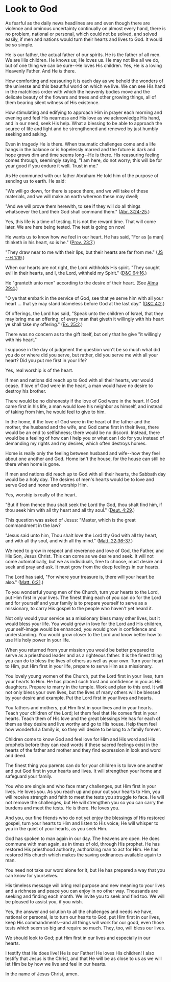 # Look to God

As fearful as the daily news headlines are and even though there are violence
and ominous uncertainty continually on almost every hand, there is no problem,
national or personal, which could not be solved, and solved easily, if men and
nations would turn their hearts and lives to God. It would be so simple.

He is our father, the actual father of our spirits. He is the father of all
men. We are His children. He knows us; He loves us. He may not like all we do,
but of one thing we can be sure--He loves His children. Yes, He is a loving
Heavenly Father. And He _is_ there.

How comforting and reassuring it is each day as we behold the wonders of the
universe and this beautiful world on which we live. We can see His hand in the
matchless order with which the heavenly bodies move and the delicate beauty of
the flowers and trees and other growing things, all of them bearing silent
witness of His existence.

How stimulating and edifying to approach Him in prayer each morning and
evening and feel His nearness and His love as we acknowledge His hand, and in
our need, seek His help. What a blessing to be able to approach the source of
life and light and be strengthened and renewed by just humbly seeking and
asking.

Even in tragedy He is there. When traumatic challenges come and a life hangs
in the balance or is hopelessly marred and the future is dark and hope grows
dim and time seems long--He is there. His reassuring feeling comes through,
seemingly saying, "I am here, do not worry; this will be for your good if you
endure it well. Trust in me."

As He communed with our father Abraham He told him of the purpose of sending
us to earth. He said:

"We will go down, for there is space there, and we will take of these
materials, and we will make an earth whereon these may dwell;

"And we will prove them herewith, to see if they will do all things whatsoever
the Lord their God shall command them." ([Abr.
3:24-25](https://www.lds.org/scriptures/pgp/abr/3.24-25?lang=eng#23).)

Yes, this life is a time of testing. It is not the reward time. That will come
later. We are here being tested. The test is going on now!

He wants us to know how we feel in our heart. He has said, "For as [a man]
thinketh in his heart, so is he." ([Prov.
23:7](https://www.lds.org/scriptures/ot/prov/23.7?lang=eng#6).)

"They draw near to me with their lips, but their hearts are far from me." ([JS
--H 1:19](https://www.lds.org/scriptures/pgp/js-h/1.19?lang=eng#18).)

When our hearts are not right, the Lord withholds His spirit. "They sought
evil in their hearts, and I, the Lord, withheld my Spirit." ([D&amp;C
64:16](https://www.lds.org/scriptures/dc-testament/dc/64.16?lang=eng#15).)

He "granteth unto men" according to the desire of their heart. (See [Alma
29:4](https://www.lds.org/scriptures/bofm/alma/29.4?lang=eng#3).)

"O ye that embark in the service of God, see that ye serve him with all your
heart ... that ye may stand blameless before God at the last day." ([D&amp;C
4:2](https://www.lds.org/scriptures/dc-testament/dc/4.2?lang=eng#1).)

Of offerings, the Lord has said, "Speak unto the children of Israel, that they
may bring me an offering: of every man that giveth it willingly with his heart
ye shall take my offering." ([Ex.
25:2](https://www.lds.org/scriptures/ot/ex/25.2?lang=eng#1).)

There was no concern as to the gift itself, but only that he give "it
willingly with his heart."

I suppose in the day of judgment the question won't be so much what did you do
or where did you serve, but rather, did you serve me with all your heart? Did
you put me first in your life?

Yes, real worship is of the heart.

If men and nations did reach up to God with all their hearts, war would cease.
If love of God were in the heart, a man would have no desire to destroy his
brother.

There would be no dishonesty if the love of God were in the heart. If God came
first in his life, a man would love his neighbor as himself, and instead of
taking from him, he would feel to give to him.

In the home, if the love of God were in the heart of the father and the
mother, the husband and the wife, and God came first in their lives, there
would be an end to selfishness; there would be no discord. Instead, there
would be a feeling of how can I help you or what can I do for you instead of
demanding my rights and my desires, which often destroys homes.

Home is really only the feeling between husband and wife--how they feel about
one another and God. Home isn't the house, for the house can still be there
when home is gone.

If men and nations did reach up to God with all their hearts, the Sabbath day
would be a holy day. The desires of men's hearts would be to love and serve
God and honor and worship Him.

Yes, worship is really of the heart.

"But if from thence thou shalt seek the Lord thy God, thou shalt find him, if
thou seek him with all thy heart and all thy soul." ([Deut.
4:29](https://www.lds.org/scriptures/ot/deut/4.29?lang=eng#28).)

This question was asked of Jesus: "Master, which is the great commandment in
the law?

"Jesus said unto him, Thou shalt love the Lord thy God with all thy heart, and
with all thy soul, and with all thy mind." ([Matt.
22:36-37](https://www.lds.org/scriptures/nt/matt/22.36-37?lang=eng#35).)

We need to grow in respect and reverence and love of God, the Father, and His
Son, Jesus Christ. This can come as we desire and seek. It will not come
automatically, but we as individuals, free to choose, must desire and seek and
pray and ask. It must grow from the deep feelings in our hearts.

The Lord has said, "For where your treasure is, there will your heart be
also." ([Matt.
6:21](https://www.lds.org/scriptures/nt/matt/6.21?lang=eng#20).)

To you wonderful young men of the Church, turn your hearts to the Lord, put
Him first in your lives. The finest thing each of you can do for the Lord and
for yourself and your family is to prepare yourself to serve as a missionary,
to carry His gospel to the people who haven't yet heard it.

Not only would your service as a missionary bless many other lives, but it
would bless your life. You would grow in love for the Lord and His children,
your self-image would be enhanced, you would grow in confidence and
understanding. You would grow closer to the Lord and know better how to use
His holy power in your life.

When you returned from your mission you would be better prepared to serve as a
priesthood leader and as a righteous father. It is the finest thing you can do
to bless the lives of others as well as your own. Turn your heart to Him, put
Him first in your life, prepare to serve Him as a missionary.

You lovely young women of the Church, put the Lord first in your lives, turn
your hearts to Him. He has placed such trust and confidence in you as His
daughters. Prepare to marry in the temple. Work and plan to this end. It will
not only bless your own lives, but the lives of many others will be blessed by
your desire and example. Put the Lord first in your lives and hearts.

You fathers and mothers, put Him first in your lives and in your hearts. Teach
your children of the Lord; let them feel that He comes first in your hearts.
Teach them of His love and the great blessings He has for each of them as they
desire and live worthy and go to His house. Help them feel how wonderful a
family is, so they will desire to belong to a family forever.

Children come to know God and feel love for Him and His word and His prophets
before they can read words if these sacred feelings exist in the hearts of the
father and mother and they find expression in look and word and deed.

The finest thing you parents can do for your children is to love one another
and put God first in your hearts and lives. It will strengthen your home and
safeguard your family.

You who are single and who face many challenges, put Him first in your lives.
He loves you. As you reach up and pour out your hearts to Him, you will
receive strength and faith to meet the tests you struggle to face. He will not
remove the challenges, but He will strengthen you so you can carry the burdens
and meet the tests. He is there. He loves you.

And you, our fine friends who do not yet enjoy the blessings of His restored
gospel, turn your hearts to Him and listen to His voice; He will whisper to
you in the quiet of your hearts, as you seek Him.

God has spoken to man again in our day. The heavens are open. He does commune
with man again, as in times of old, through His prophet. He has restored His
priesthood authority, authorizing man to act for Him. He has restored His
church which makes the saving ordinances available again to man.

You need not take our word alone for it, but He has prepared a way that you
can know for yourselves.

His timeless message will bring real purpose and new meaning to your lives and
a richness and peace you can enjoy in no other way. Thousands are seeking and
finding each month. We invite you to seek and find too. We will be pleased to
assist you, if you wish.

Yes, the answer and solution to all the challenges and needs we have, national
or personal, is to turn our hearts to God, put Him first in our lives, keep
His commandments--and all things will work for our good, even those tests
which seem so big and require so much. They, too, will bless our lives.

We should look to God; put Him first in our lives and especially in our
hearts.

I testify that He does live! He is our Father! He loves His children! I also
testify that Jesus is the Christ, and that He will be as close to us as we
will let Him be by how we live and feel in our hearts.

In the name of Jesus Christ, amen.

